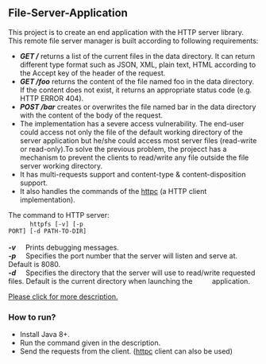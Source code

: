 ## File-Server-Application
This project is to create an end application with the HTTP server library. This remote file server manager is built according to following requirements:
- ***GET /*** returns a list of the current files in the data directory. It can return different type format such as JSON, XML, plain text, HTML according to the Accept key of the header of the request.  
- ***GET /foo*** returns the content of the file named foo in the data directory. If the content does not exist, it returns an appropriate status code (e.g. HTTP ERROR 404).
- ***POST /bar*** creates or overwrites the file named bar in the data directory with the content of the body of the request. 
- The implementation has a severe access vulnerability. The end-user could access not only the file of the default working directory of the server application but he/she could access most server files (read-write or read-only).To solve the previous problem, the projecct has a mechanism to prevent the clients to read/write any file outside the file server working directory.
- It has multi-requests support and content-type & content-disposition support.
- It also handles the commands of the [httpc](https://github.com/DhwaniSondhi/cURL-like-Command-Line-Implementation) (a HTTP client implementation).

The command to HTTP server:<br/>
&nbsp;&nbsp;&nbsp;&nbsp;&nbsp;&nbsp;&nbsp;&nbsp;&nbsp;&nbsp;&nbsp;<code>httpfs [-v] [-p PORT] [-d PATH-TO-DIR]</code><br/><br/>
***-v*** &nbsp;&nbsp;&nbsp;&nbsp;Prints debugging messages.<br/>
***-p*** &nbsp;&nbsp;&nbsp;&nbsp;Specifies the port number that the server will listen and serve at. Default is 8080.<br/>
***-d*** &nbsp;&nbsp;&nbsp;&nbsp;Specifies the directory that the server will use to read/write requested files. Default is the current directory when launching the &nbsp;&nbsp;&nbsp;&nbsp;&nbsp;&nbsp;&nbsp;&nbsp;&nbsp;application.<br/>

[Please click for more description.](https://github.com/DhwaniSondhi/File-Server-Application)

### How to run?
- Install Java 8+.
- Run the command given in the description. 
- Send the requests from the client. ([httpc](https://github.com/DhwaniSondhi/cURL-like-Command-Line-Implementation) client can also be used)

